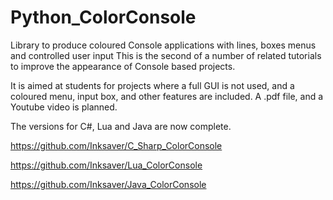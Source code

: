 # Python_ColorConsole
Library to produce coloured Console applications with lines, boxes menus and controlled user input
This is the second of a number of related tutorials to improve the appearance of Console based projects.

It is aimed at students for projects where a full GUI is not used, and a coloured menu, input box, and other features are included.
A .pdf file, and a Youtube video is planned.

The versions for C#, Lua and Java are now complete.

https://github.com/Inksaver/C_Sharp_ColorConsole

https://github.com/Inksaver/Lua_ColorConsole

https://github.com/Inksaver/Java_ColorConsole
